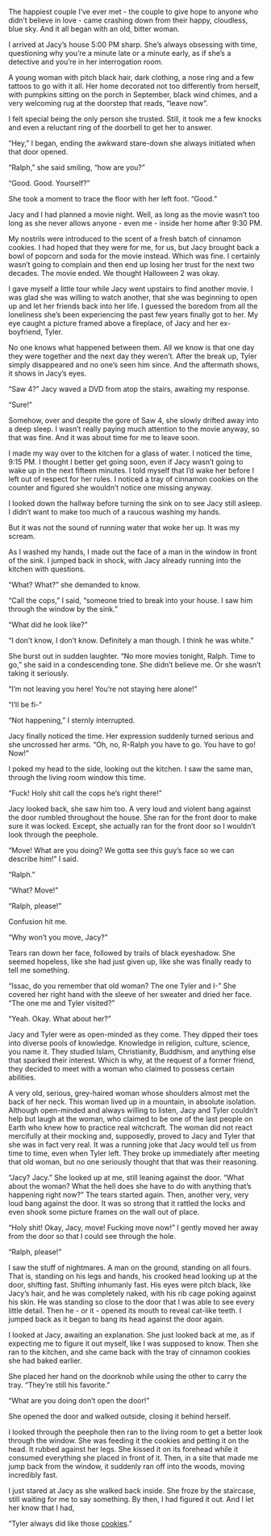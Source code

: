 The happiest couple I’ve ever met - the couple to give hope to anyone who didn’t believe in love - came crashing down from their happy, cloudless, blue sky. And it all began with an old, bitter woman.

I arrived at Jacy’s house 5:00 PM sharp. She’s always obsessing with time, questioning why you’re a minute late or a minute early, as if she’s a detective and you’re in her interrogation room.

A young woman with pitch black hair, dark clothing, a nose ring and a few tattoos to go with it all. Her home decorated not too differently from herself, with pumpkins sitting on the porch in September, black wind chimes, and a very welcoming rug at the doorstep that reads, “leave now”.

I felt special being the only person she trusted. Still, it took me a few knocks and even a reluctant ring of the doorbell to get her to answer.

“Hey,” I began, ending the awkward stare-down she always initiated when that door opened.

“Ralph,” she said smiling, “how are you?”

“Good. Good. Yourself?”

She took a moment to trace the floor with her left foot. “Good.”

Jacy and I had planned a movie night. Well, as long as the movie wasn’t too long as she never allows anyone - even me - inside her home after 9:30 PM.

My nostrils were introduced to the scent of a fresh batch of cinnamon cookies. I had hoped that they were for me, for us, but Jacy brought back a bowl of popcorn and soda for the movie instead. Which was fine. I certainly wasn’t going to complain and then end up losing her trust for the next two decades. The movie ended. We thought Halloween 2 was okay.

I gave myself a little tour while Jacy went upstairs to find another movie. I was glad she was willing to watch another, that she was beginning to open up and let her friends back into her life. I guessed the boredom from all the loneliness she’s been experiencing the past few years finally got to her. My eye caught a picture framed above a fireplace, of Jacy and her ex-boyfriend, Tyler.

No one knows what happened between them. All we know is that one day they were together and the next day they weren’t. After the break up, Tyler simply disappeared and no one’s seen him since. And the aftermath shows, it shows in Jacy’s eyes.

“Saw 4?” Jacy waved a DVD from atop the stairs, awaiting my response.

“Sure!”

Somehow, over and despite the gore of Saw 4, she slowly drifted away into a deep sleep. I wasn’t really paying much attention to the movie anyway, so that was fine. And it was about time for me to leave soon.

I made my way over to the kitchen for a glass of water. I noticed the time, 9:15 PM. I thought I better get going soon, even if Jacy wasn’t going to wake up in the next fifteen minutes. I told myself that I’d wake her before I left out of respect for her rules. I noticed a tray of cinnamon cookies on the counter and figured she wouldn’t notice one missing anyway.

I looked down the hallway before turning the sink on to see Jacy still asleep. I didn’t want to make too much of a raucous washing my hands.

But it was not the sound of running water that woke her up. It was my scream.

As I washed my hands, I made out the face of a man in the window in front of the sink. I jumped back in shock, with Jacy already running into the kitchen with questions.

“What? What?” she demanded to know.

“Call the cops,” I said, “someone tried to break into your house. I saw him through the window by the sink.”

“What did he look like?”

“I don’t know, I don’t know. Definitely a man though. I think he was white.”

She burst out in sudden laughter. “No more movies tonight, Ralph. Time to go,” she said in a condescending tone. She didn’t believe me. Or she wasn’t taking it seriously.

“I’m not leaving you here! You’re not staying here alone!”

“I’ll be fi-”

“Not happening,” I sternly interrupted.

Jacy finally noticed the time. Her expression suddenly turned serious and she uncrossed her arms. “Oh, no, R-Ralph you have to go. You have to go! Now!”

I poked my head to the side, looking out the kitchen. I saw the same man, through the living room window this time.

“Fuck! Holy shit call the cops he’s right there!”

Jacy looked back, she saw him too. A very loud and violent bang against the door rumbled throughout the house. She ran for the front door to make sure it was locked. Except, she actually ran for the front door so I wouldn’t look through the peephole.

“Move! What are you doing? We gotta see this guy’s face so we can describe him!” I said.

“Ralph.”

“What? Move!”

“Ralph, please!”

Confusion hit me.

“Why won’t you move, Jacy?”

Tears ran down her face, followed by trails of black eyeshadow. She seemed hopeless, like she had just given up, like she was finally ready to tell me something.

“Issac, do you remember that old woman? The one Tyler and I-” She covered her right hand with the sleeve of her sweater and dried her face. “The one me and Tyler visited?”

“Yeah. Okay. What about her?”

Jacy and Tyler were as open-minded as they come. They dipped their toes into diverse pools of knowledge. Knowledge in religion, culture, science, you name it. They studied Islam, Christianity, Buddhism, and anything else that sparked their interest. Which is why, at the request of a former friend, they decided to meet with a woman who claimed to possess certain abilities.

A very old, serious, grey-haired woman whose shoulders almost met the back of her neck. This woman lived up in a mountain, in absolute isolation. Although open-minded and always willing to listen, Jacy and Tyler couldn’t help but laugh at the woman, who claimed to be one of the last people on Earth who knew how to practice real witchcraft. The woman did not react mercifully at their mocking and, supposedly, proved to Jacy and Tyler that she was in fact very real. It was a running joke that Jacy would tell us from time to time, even when Tyler left. They broke up immediately after meeting that old woman, but no one seriously thought that that was their reasoning.

“Jacy? Jacy.” She looked up at me, still leaning against the door. “What about the woman? What the hell does she have to do with anything that’s happening right now?” The tears started again. Then, another very, very loud bang against the door. It was so strong that it rattled the locks and even shook some picture frames on the wall out of place.

“Holy shit! Okay, Jacy, move! Fucking move now!” I gently moved her away from the door so that I could see through the hole.

“Ralph, please!”

I saw the stuff of nightmares. A man on the ground, standing on all fours. That is, standing on his legs and hands, his crooked head looking up at the door, shifting fast. Shifting inhumanly fast. His eyes were pitch black, like Jacy’s hair, and he was completely naked, with his rib cage poking against his skin. He was standing so close to the door that I was able to see every little detail. Then he - or it - opened its mouth to reveal cat-like teeth. I jumped back as it began to bang its head against the door again.

I looked at Jacy, awaiting an explanation. She just looked back at me, as if expecting me to figure it out myself, like I was supposed to know. Then she ran to the kitchen, and she came back with the tray of cinnamon cookies she had baked earlier.

She placed her hand on the doorknob while using the other to carry the tray. “They’re still his favorite.”

“What are you doing don’t open the door!”

She opened the door and walked outside, closing it behind herself.

I looked through the peephole then ran to the living room to get a better look through the window. She was feeding it the cookies and petting it on the head. It rubbed against her legs. She kissed it on its forehead while it consumed everything she placed in front of it. Then, in a site that made me jump back from the window, it suddenly ran off into the woods, moving incredibly fast.

I just stared at Jacy as she walked back inside. She froze by the staircase, still waiting for me to say something. By then, I had figured it out. And I let her know that I had,

“Tyler always did like those [cookies](https://www.reddit.com/r/HorrorMode/).”